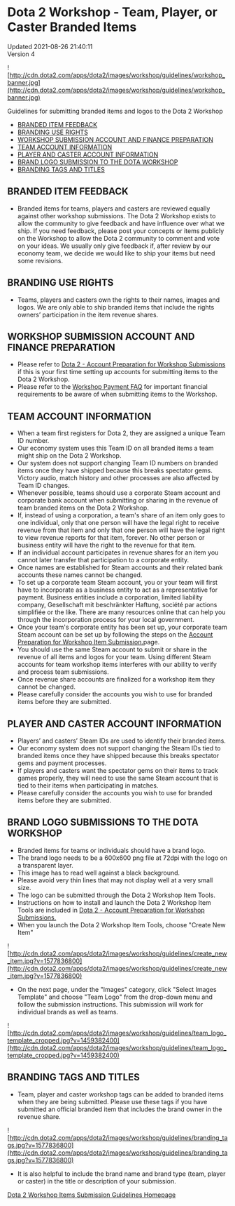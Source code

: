 # Dota 2 Workshop - Team, Player, or Caster Branded Items
Updated 2021-08-26 21:40:11  
Version 4  

![http://cdn.dota2.com/apps/dota2/images/workshop/guidelines/workshop_banner.jpg](http://cdn.dota2.com/apps/dota2/images/workshop/guidelines/workshop_banner.jpg)  
  
Guidelines for submitting branded items and logos to the Dota 2 Workshop  
  

* [BRANDED ITEM FEEDBACK](#feedback)
* [BRANDING USE RIGHTS](#rights)
* [WORKSHOP SUBMISSION ACCOUNT AND FINANCE PREPARATION](#account)
* [TEAM ACCOUNT INFORMATION](#team)
* [PLAYER AND CASTER ACCOUNT INFORMATION](#player)
* [BRAND LOGO SUBMISSION TO THE DOTA WORKSHOP](#logo)
* [BRANDING TAGS AND TITLES](#tags)

  
  
  
  
## BRANDED ITEM FEEDBACK

* Branded items for teams, players and casters are reviewed equally against other workshop submissions. The Dota 2 Workshop exists to allow the community to give feedback and have influence over what we ship. If you need feedback, please post your concepts or items publicly on the Workshop to allow the Dota 2 community to comment and vote on your ideas. We usually only give feedback if, after review by our economy team, we decide we would like to ship your items but need some revisions.

  
  
  
  
## BRANDING USE RIGHTS

* Teams, players and casters own the rights to their names, images and logos. We are only able to ship branded items that include the rights owners’ participation in the item revenue shares.

  
  
  
  
## WORKSHOP SUBMISSION ACCOUNT AND FINANCE PREPARATION

* Please refer to [Dota 2 - Account Preparation for Workshop Submissions](https://help.steampowered.com/en/faqs/view/0CCF-571A-4430-0130) if this is your first time setting up accounts for submitting items to the Dota 2 Workshop.
* Please refer to the [Workshop Payment FAQ](http://steamcommunity.com/workshop/workshoppaymentinfofaq) for important financial requirements to be aware of when submitting items to the Workshop.

  
  
  
  
## TEAM ACCOUNT INFORMATION

* When a team first registers for Dota 2, they are assigned a unique Team ID number.
* Our economy system uses this Team ID on all branded items a team might ship on the Dota 2 Workshop.
* Our system does not support changing Team ID numbers on branded items once they have shipped because this breaks spectator gems. Victory audio, match history and other processes are also affected by Team ID changes.
* Whenever possible, teams should use a corporate Steam account and corporate bank account when submitting or sharing in the revenue of team branded items on the Dota 2 Workshop.
* If, instead of using a corporation, a team's share of an item only goes to one individual, only that one person will have the legal right to receive revenue from that item and only that one person will have the legal right to view revenue reports for that item, forever. No other person or business entity will have the right to the revenue for that item.
* If an individual account participates in revenue shares for an item you cannot later transfer that participation to a corporate entity.
* Once names are established for Steam accounts and their related bank accounts these names cannot be changed.
* To set up a corporate team Steam account, you or your team will first have to incorporate as a business entity to act as a representative for payment. Business entities include a corporation, limited liability company, Gesellschaft mit beschränkter Haftung, société par actions simplifiée or the like. There are many resources online that can help you through the incorporation process for your local government.
* Once your team's corporate entity has been set up, your corporate team Steam account can be set up by following the steps on the [Account Preparation for Workshop Item Submission.](https://support.steampowered.com/kb/8860-WOSX-7503/dota-2-account-preparation-for-workshop-item-submission)page.
* You should use the same Steam account to submit or share in the revenue of all items and logos for your team. Using different Steam accounts for team workshop items interferes with our ability to verify and process team submissions.
* Once revenue share accounts are finalized for a workshop item they cannot be changed.
*  Please carefully consider the accounts you wish to use for branded items before they are submitted.

  
  
  
  
## PLAYER AND CASTER ACCOUNT INFORMATION

* Players’ and casters’ Steam IDs are used to identify their branded items.
* Our economy system does not support changing the Steam IDs tied to branded items once they have shipped because this breaks spectator gems and payment processes.
* If players and casters want the spectator gems on their items to track games properly, they will need to use the same Steam account that is tied to their items when participating in matches.
*  Please carefully consider the accounts you wish to use for branded items before they are submitted.

  
  
  
  
## BRAND LOGO SUBMISSIONS TO THE DOTA WORKSHOP

*  Branded items for teams or individuals should have a brand logo.
* The brand logo needs to be a 600x600 png file at 72dpi with the logo on a transparent layer.
* This image has to read well against a black background.
* Please avoid very thin lines that may not display well at a very small size.
* The logo can be submitted through the Dota 2 Workshop Item Tools.
* Instructions on how to install and launch the Dota 2 Workshop Item Tools are included in [Dota 2 - Account Preparation for Workshop Submissions.](https://help.steampowered.com/en/faqs/view/0CCF-571A-4430-0130)
* When you launch the Dota 2 Workshop Item Tools, choose "Create New Item"

  
  
![http://cdn.dota2.com/apps/dota2/images/workshop/guidelines/create_new_item.jpg?v=1577836800](http://cdn.dota2.com/apps/dota2/images/workshop/guidelines/create_new_item.jpg?v=1577836800)  
  

*  On the next page, under the "Images" category, click "Select Images Template" and choose "Team Logo" from the drop-down menu and follow the submission instructions. This submission will work for individual brands as well as teams.

  
  
![http://cdn.dota2.com/apps/dota2/images/workshop/guidelines/team_logo_template_cropped.jpg?v=1459382400](http://cdn.dota2.com/apps/dota2/images/workshop/guidelines/team_logo_template_cropped.jpg?v=1459382400)  
  
  
  
## BRANDING TAGS AND TITLES

* Team, player and caster workshop tags can be added to branded items when they are being submitted. Please use these tags if you have submitted an official branded item that includes the brand owner in the revenue share.

  
  
![http://cdn.dota2.com/apps/dota2/images/workshop/guidelines/branding_tags.jpg?v=1577836800](http://cdn.dota2.com/apps/dota2/images/workshop/guidelines/branding_tags.jpg?v=1577836800)  
  

* It is also helpful to include the brand name and brand type (team, player or caster) in the title or description of your submission.

  
  
[Dota 2 Workshop Items Submission Guidelines Homepage](http://www.dota2.com/workshop/)